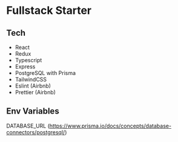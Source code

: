 # Fullstack Starter

## Tech
- React
- Redux
- Typescript
- Express
- PostgreSQL with Prisma
- TailwindCSS
- Eslint (Airbnb)
- Prettier (Airbnb)

## Env Variables
DATABASE_URL (https://www.prisma.io/docs/concepts/database-connectors/postgresql/)
